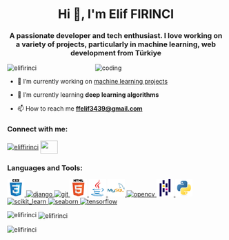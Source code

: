 <h1 align="center">Hi 👋, I'm Elif FIRINCI</h1>
<h3 align="center">A passionate developer and tech enthusiast. I love working on a variety of projects, particularly in machine learning, web development from Türkiye</h3>
<img align="right" alt="coding" width="300" src="https://cdn.dribbble.com/users/1668950/screenshots/3863114/media/b8245420aaaad501f66af5ac0ea7df2d.gif">
<p align="left"> <img src="https://komarev.com/ghpvc/?username=elifirinci&label=Profile%20views&color=0e75b6&style=flat" alt="elifirinci" /> </p>

- 🔭 I’m currently working on [machine learning projects](https://github.com/elifirinci/Classification_Freshness_Of_Tomatoes)

- 🌱 I’m currently learning **deep learning algorithms**

- 📫 How to reach me **ffelif3439@gmail.com**

<h3 align="left">Connect with me:</h3>
<p align="left">
<a href="https://kaggle.com/eliffirinci" target="blank"><img align="center" src="https://raw.githubusercontent.com/rahuldkjain/github-profile-readme-generator/master/src/images/icons/Social/kaggle.svg" alt="eliffirinci" height="30" width="40" /></a>
<a href="https://www.linkedin.com/in/elif-firinci-4b319421b" target="blank"><img align="center" src="https://github.com/rahuldkjain/github-profile-readme-generator/blob/master/src/images/icons/Social/linked-in-alt.svg" height="30" width="40" /></a>
</p>

<h3 align="left">Languages and Tools:</h3>
<p><a href="https://www.w3schools.com/css/" target="_blank" rel="noreferrer"> <img src="https://raw.githubusercontent.com/devicons/devicon/master/icons/css3/css3-original-wordmark.svg" alt="css3" width="40" height="40"/> </a> <a href="https://www.djangoproject.com/" target="_blank" rel="noreferrer"> <img src="https://cdn.worldvectorlogo.com/logos/django.svg" alt="django" width="40" height="40"/> </a> <a href="https://git-scm.com/" target="_blank" rel="noreferrer"> <img src="https://www.vectorlogo.zone/logos/git-scm/git-scm-icon.svg" alt="git" width="40" height="40"/> </a> <a href="https://www.w3.org/html/" target="_blank" rel="noreferrer"> <img src="https://raw.githubusercontent.com/devicons/devicon/master/icons/html5/html5-original-wordmark.svg" alt="html5" width="40" height="40"/> </a> <a href="https://www.java.com" target="_blank" rel="noreferrer"> <img src="https://raw.githubusercontent.com/devicons/devicon/master/icons/java/java-original.svg" alt="java" width="40" height="40"/> </a> <a href="https://www.mysql.com/" target="_blank" rel="noreferrer"> <img src="https://raw.githubusercontent.com/devicons/devicon/master/icons/mysql/mysql-original-wordmark.svg" alt="mysql" width="40" height="40"/> </a> <a href="https://opencv.org/" target="_blank" rel="noreferrer"> <img src="https://www.vectorlogo.zone/logos/opencv/opencv-icon.svg" alt="opencv" width="40" height="40"/> </a> <a href="https://pandas.pydata.org/" target="_blank" rel="noreferrer"> <img src="https://raw.githubusercontent.com/devicons/devicon/2ae2a900d2f041da66e950e4d48052658d850630/icons/pandas/pandas-original.svg" alt="pandas" width="40" height="40"/> </a> <a href="https://www.python.org" target="_blank" rel="noreferrer"> <img src="https://raw.githubusercontent.com/devicons/devicon/master/icons/python/python-original.svg" alt="python" width="40" height="40"/> </a> <a href="https://scikit-learn.org/" target="_blank" rel="noreferrer"> <img src="https://upload.wikimedia.org/wikipedia/commons/0/05/Scikit_learn_logo_small.svg" alt="scikit_learn" width="40" height="40"/> </a> <a href="https://seaborn.pydata.org/" target="_blank" rel="noreferrer"> <img src="https://seaborn.pydata.org/_images/logo-mark-lightbg.svg" alt="seaborn" width="40" height="40"/> </a>  <a href="https://www.tensorflow.org" target="_blank" rel="noreferrer"> <img src="https://www.vectorlogo.zone/logos/tensorflow/tensorflow-icon.svg" alt="tensorflow" width="40" height="40"/> </a> </p>

<p><img align="left" src="https://github-readme-stats.vercel.app/api/top-langs?username=elifirinci&show_icons=true&locale=en&layout=compact" alt="elifirinci" /></p>

<p>&nbsp;<img align="center" src="https://github-readme-stats.vercel.app/api?username=elifirinci&show_icons=true&locale=en" alt="elifirinci" /></p>

<p><img align="center" src="https://github-readme-streak-stats.herokuapp.com/?user=elifirinci&" alt="elifirinci" /></p>
